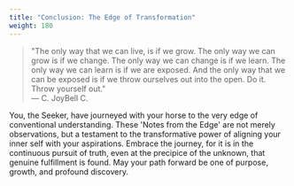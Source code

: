 ```yaml
---
title: "Conclusion: The Edge of Transformation"
weight: 180
---
```


> "The only way that we can live, is if we grow. The only way we can grow is if we change. The only way we can change is if we learn. The only way we can learn is if we are exposed. And the only way that we can be exposed is if we throw ourselves out into the open. Do it. Throw yourself out."<br>— C. JoyBell C.

You, the Seeker, have journeyed with your horse to the very edge of conventional understanding. These 'Notes from the Edge' are not merely observations, but a testament to the transformative power of aligning your inner self with your aspirations. Embrace the journey, for it is in the continuous pursuit of truth, even at the precipice of the unknown, that genuine fulfillment is found. May your path forward be one of purpose, growth, and profound discovery.